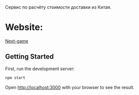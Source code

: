 Сервис по расчёту стоимости доставки из Китая.

# Website: 
 
 [Next-game](https://https://baikal.vercel.app/)

## Getting Started

First, run the development server:

```bash
npm start
```

Open [http://localhost:3000](http://localhost:3000) with your browser to see the result.
